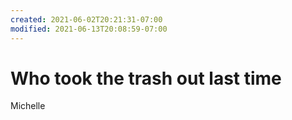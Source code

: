 ```yaml
---
created: 2021-06-02T20:21:31-07:00
modified: 2021-06-13T20:08:59-07:00
---
```


# Who took the trash out last time

Michelle
